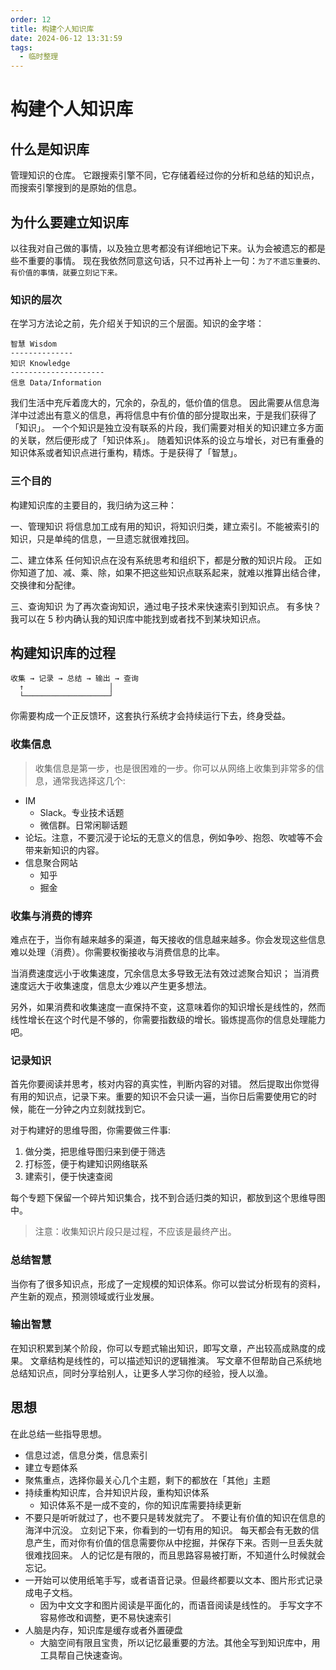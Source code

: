 ```yaml
---
order: 12
title: 构建个人知识库
date: 2024-06-12 13:31:59
tags: 
  - 临时整理
---
```

# 构建个人知识库

## 什么是知识库

管理知识的仓库。
它跟搜索引擎不同，它存储着经过你的分析和总结的知识点，而搜索引擎搜到的是原始的信息。

## 为什么要建立知识库

以往我对自己做的事情，以及独立思考都没有详细地记下来。认为会被遗忘的都是些不重要的事情。
现在我依然同意这句话，只不过再补上一句：`为了不遗忘重要的、有价值的事情，就要立刻记下来。`

### 知识的层次

在学习方法论之前，先介绍关于知识的三个层面。知识的金字塔：

```text
智慧 Wisdom
--------------
知识 Knowledge
---------------------
信息 Data/Information
```

我们生活中充斥着庞大的，冗余的，杂乱的，低价值的信息。
因此需要从信息海洋中过滤出有意义的信息，再将信息中有价值的部分提取出来，于是我们获得了「知识」。
一个个知识是独立没有联系的片段，我们需要对相关的知识建立多方面的关联，然后便形成了「知识体系」。
随着知识体系的设立与增长，对已有重叠的知识体系或者知识点进行重构，精炼。于是获得了「智慧」。

### 三个目的

构建知识库的主要目的，我归纳为这三种：

一、管理知识
将信息加工成有用的知识，将知识归类，建立索引。不能被索引的知识，只是单纯的信息，一旦遗忘就很难找回。

二、建立体系
任何知识点在没有系统思考和组织下，都是分散的知识片段。
正如你知道了加、减、乘、除，如果不把这些知识点联系起来，就难以推算出结合律，交换律和分配律。

三、查询知识
为了再次查询知识，通过电子技术来快速索引到知识点。
有多快？我可以在 5 秒内确认我的知识库中能找到或者找不到某块知识点。

## 构建知识库的过程

```text
收集 → 记录 → 总结 → 输出 → 查询
  ↑                   │
  └───────────────────┘
```

你需要构成一个正反馈环，这套执行系统才会持续运行下去，终身受益。

### 收集信息

> 收集信息是第一步，也是很困难的一步。你可以从网络上收集到非常多的信息，通常我选择这几个:

- IM
  - Slack。专业技术话题
  - 微信群。日常闲聊话题
- 论坛。注意，不要沉浸于论坛的无意义的信息，例如争吵、抱怨、吹嘘等不会带来新知识的内容。
- 信息聚合网站
  - 知乎
  - 掘金

### 收集与消费的博弈

难点在于，当你有越来越多的渠道，每天接收的信息越来越多。你会发现这些信息难以处理（消费）。你需要权衡接收与消费信息的比率。

当消费速度远小于收集速度，冗余信息太多导致无法有效过滤聚合知识；
当消费速度远大于收集速度，信息太少难以产生更多想法。

另外，如果消费和收集速度一直保持不变，这意味着你的知识增长是线性的，然而线性增长在这个时代是不够的，你需要指数级的增长。锻炼提高你的信息处理能力吧。

### 记录知识

首先你要阅读并思考，核对内容的真实性，判断内容的对错。
然后提取出你觉得有用的知识点，记录下来。重要的知识不会只读一遍，当你日后需要使用它的时候，能在一分钟之内立刻就找到它。

对于构建好的思维导图，你需要做三件事:

1. 做分类，把思维导图归来到便于筛选
2. 打标签，便于构建知识网络联系
3. 建索引，便于快速查阅

每个专题下保留一个碎片知识集合，找不到合适归类的知识，都放到这个思维导图中。

> 注意：收集知识片段只是过程，不应该是最终产出。

### 总结智慧

当你有了很多知识点，形成了一定规模的知识体系。你可以尝试分析现有的资料，产生新的观点，预测领域或行业发展。

### 输出智慧

在知识积累到某个阶段，你可以专题式输出知识，即写文章，产出较高成熟度的成果。
文章结构是线性的，可以描述知识的逻辑推演。
写文章不但帮助自己系统地总结知识点，同时分享给别人，让更多人学习你的经验，授人以渔。

## 思想

在此总结一些指导思想。

- 信息过滤，信息分类，信息索引
- 建立专题体系
- 聚焦重点，选择你最关心几个主题，剩下的都放在「其他」主题
- 持续重构知识库，合并知识片段，重构知识体系
  - 知识体系不是一成不变的，你的知识库需要持续更新
- 不要只是听听就过了，也不要只是转发就完了。
  不要让有价值的知识在信息的海洋中沉没。
  立刻记下来，你看到的一切有用的知识。
  每天都会有无数的信息产生，而对你有价值的信息需要你从中挖掘，并保存下来。否则一旦丢失就很难找回来。
  人的记忆是有限的，而且思路容易被打断，不知道什么时候就会忘记。
- 一开始可以使用纸笔手写，或者语音记录。但最终都要以文本、图片形式记录成电子文档。
  - 因为中文文字和图片阅读是平面化的，而语音阅读是线性的。
    手写文字不容易修改和调整，更不易快速索引
- 人脑是内存，知识库是缓存或者外置硬盘
  - 大脑空间有限且宝贵，所以记忆最重要的方法。其他全写到知识库中，用工具帮自己快速查询。
